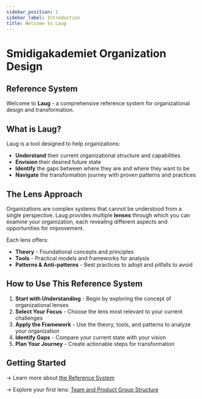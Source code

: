 ```yaml
---
sidebar_position: 1
sidebar_label: Introduction
title: Welcome to Laug
---
```


# Smidigakademiet Organization Design
## Reference System

Welcome to **Laug** - a comprehensive reference system for organizational design and transformation.

## What is Laug?

Laug is a tool designed to help organizations:
- **Understand** their current organizational structure and capabilities
- **Envision** their desired future state
- **Identify** the gaps between where they are and where they want to be
- **Navigate** the transformation journey with proven patterns and practices

## The Lens Approach

Organizations are complex systems that cannot be understood from a single perspective. Laug provides multiple **lenses** through which you can examine your organization, each revealing different aspects and opportunities for improvement.

Each lens offers:
- **Theory** - Foundational concepts and principles
- **Tools** - Practical models and frameworks for analysis
- **Patterns & Anti-patterns** - Best practices to adopt and pitfalls to avoid

## How to Use This Reference System

1. **Start with Understanding** - Begin by exploring the concept of organizational lenses
2. **Select Your Focus** - Choose the lens most relevant to your current challenges
3. **Apply the Framework** - Use the theory, tools, and patterns to analyze your organization
4. **Identify Gaps** - Compare your current state with your vision
5. **Plan Your Journey** - Create actionable steps for transformation

## Getting Started

→ Learn more about [the Reference System](/docs/about-reference-system)

→ Explore your first lens: [Team and Product Group Structure](/docs/lenses/team-product-structure)